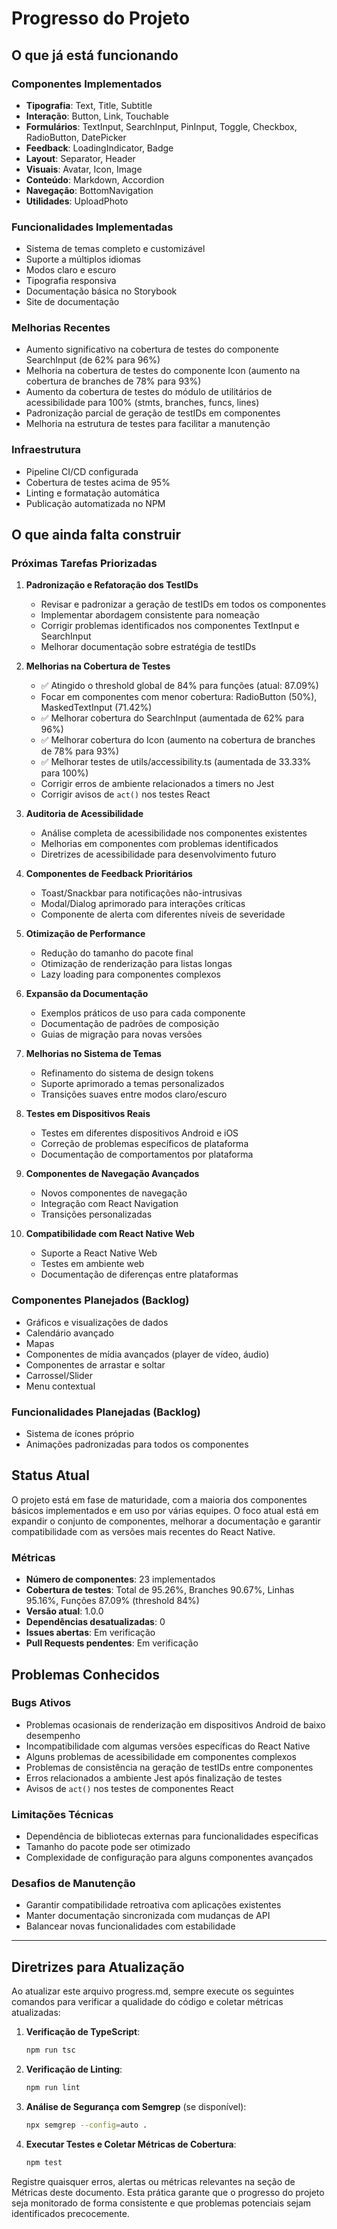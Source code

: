 # Progresso do Projeto

## O que já está funcionando

### Componentes Implementados
- **Tipografia**: Text, Title, Subtitle
- **Interação**: Button, Link, Touchable
- **Formulários**: TextInput, SearchInput, PinInput, Toggle, Checkbox, RadioButton, DatePicker
- **Feedback**: LoadingIndicator, Badge
- **Layout**: Separator, Header
- **Visuais**: Avatar, Icon, Image
- **Conteúdo**: Markdown, Accordion
- **Navegação**: BottomNavigation
- **Utilidades**: UploadPhoto

### Funcionalidades Implementadas
- Sistema de temas completo e customizável
- Suporte a múltiplos idiomas
- Modos claro e escuro
- Tipografia responsiva
- Documentação básica no Storybook
- Site de documentação

### Melhorias Recentes
- Aumento significativo na cobertura de testes do componente SearchInput (de 62% para 96%)
- Melhoria na cobertura de testes do componente Icon (aumento na cobertura de branches de 78% para 93%)
- Aumento da cobertura de testes do módulo de utilitários de acessibilidade para 100% (stmts, branches, funcs, lines)
- Padronização parcial de geração de testIDs em componentes
- Melhoria na estrutura de testes para facilitar a manutenção

### Infraestrutura
- Pipeline CI/CD configurada
- Cobertura de testes acima de 95%
- Linting e formatação automática
- Publicação automatizada no NPM

## O que ainda falta construir

### Próximas Tarefas Priorizadas
1. **Padronização e Refatoração dos TestIDs**
   - Revisar e padronizar a geração de testIDs em todos os componentes
   - Implementar abordagem consistente para nomeação
   - Corrigir problemas identificados nos componentes TextInput e SearchInput
   - Melhorar documentação sobre estratégia de testIDs

2. **Melhorias na Cobertura de Testes**
   - ✅ Atingido o threshold global de 84% para funções (atual: 87.09%)
   - Focar em componentes com menor cobertura: RadioButton (50%), MaskedTextInput (71.42%)
   - ✅ Melhorar cobertura do SearchInput (aumentada de 62% para 96%)
   - ✅ Melhorar cobertura do Icon (aumento na cobertura de branches de 78% para 93%)
   - ✅ Melhorar testes de utils/accessibility.ts (aumentada de 33.33% para 100%)
   - Corrigir erros de ambiente relacionados a timers no Jest
   - Corrigir avisos de `act()` nos testes React

3. **Auditoria de Acessibilidade**
   - Análise completa de acessibilidade nos componentes existentes
   - Melhorias em componentes com problemas identificados
   - Diretrizes de acessibilidade para desenvolvimento futuro

4. **Componentes de Feedback Prioritários**
   - Toast/Snackbar para notificações não-intrusivas
   - Modal/Dialog aprimorado para interações críticas
   - Componente de alerta com diferentes níveis de severidade

5. **Otimização de Performance**
   - Redução do tamanho do pacote final
   - Otimização de renderização para listas longas
   - Lazy loading para componentes complexos

6. **Expansão da Documentação**
   - Exemplos práticos de uso para cada componente
   - Documentação de padrões de composição
   - Guias de migração para novas versões

7. **Melhorias no Sistema de Temas**
   - Refinamento do sistema de design tokens
   - Suporte aprimorado a temas personalizados
   - Transições suaves entre modos claro/escuro

8. **Testes em Dispositivos Reais**
   - Testes em diferentes dispositivos Android e iOS
   - Correção de problemas específicos de plataforma
   - Documentação de comportamentos por plataforma

9. **Componentes de Navegação Avançados**
   - Novos componentes de navegação
   - Integração com React Navigation
   - Transições personalizadas

10. **Compatibilidade com React Native Web**
    - Suporte a React Native Web
    - Testes em ambiente web
    - Documentação de diferenças entre plataformas

### Componentes Planejados (Backlog)
- Gráficos e visualizações de dados
- Calendário avançado
- Mapas
- Componentes de mídia avançados (player de vídeo, áudio)
- Componentes de arrastar e soltar
- Carrossel/Slider
- Menu contextual

### Funcionalidades Planejadas (Backlog)
- Sistema de ícones próprio
- Animações padronizadas para todos os componentes

## Status Atual
O projeto está em fase de maturidade, com a maioria dos componentes básicos implementados e em uso por várias equipes. O foco atual está em expandir o conjunto de componentes, melhorar a documentação e garantir compatibilidade com as versões mais recentes do React Native.

### Métricas
- **Número de componentes**: 23 implementados
- **Cobertura de testes**: Total de 95.26%, Branches 90.67%, Linhas 95.16%, Funções 87.09% (threshold 84%)
- **Versão atual**: 1.0.0
- **Dependências desatualizadas**: 0
- **Issues abertas**: Em verificação
- **Pull Requests pendentes**: Em verificação

## Problemas Conhecidos

### Bugs Ativos
- Problemas ocasionais de renderização em dispositivos Android de baixo desempenho
- Incompatibilidade com algumas versões específicas do React Native
- Alguns problemas de acessibilidade em componentes complexos
- Problemas de consistência na geração de testIDs entre componentes
- Erros relacionados a ambiente Jest após finalização de testes
- Avisos de `act()` nos testes de componentes React

### Limitações Técnicas
- Dependência de bibliotecas externas para funcionalidades específicas
- Tamanho do pacote pode ser otimizado
- Complexidade de configuração para alguns componentes avançados

### Desafios de Manutenção
- Garantir compatibilidade retroativa com aplicações existentes
- Manter documentação sincronizada com mudanças de API
- Balancear novas funcionalidades com estabilidade 

---

## Diretrizes para Atualização

Ao atualizar este arquivo progress.md, sempre execute os seguintes comandos para verificar a qualidade do código e coletar métricas atualizadas:

1. **Verificação de TypeScript**:
   ```bash
   npm run tsc
   ```

2. **Verificação de Linting**:
   ```bash
   npm run lint
   ```

3. **Análise de Segurança com Semgrep** (se disponível):
   ```bash
   npx semgrep --config=auto .
   ```

4. **Executar Testes e Coletar Métricas de Cobertura**:
   ```bash
   npm test
   ```

Registre quaisquer erros, alertas ou métricas relevantes na seção de Métricas deste documento. Esta prática garante que o progresso do projeto seja monitorado de forma consistente e que problemas potenciais sejam identificados precocemente. 